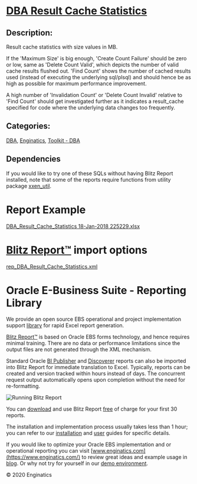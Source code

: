 # [DBA Result Cache Statistics](https://www.enginatics.com/reports/dba-result-cache-statistics/)
## Description: 
Result cache statistics with size values in MB.

If the 'Maximum Size' is big enough, 'Create Count Failure' should be zero or low, same as 'Delete Count Valid', which depicts the number of valid cache results flushed out.
'Find Count' shows the number of cached results used (instead of executing the underlying sql/plsql) and should hence be as high as possible for maximum performance improvement.

A high number of 'Invalidation Count' or 'Delete Count Invalid' relative to 'Find Count' should get investigated further as it indicates a result_cache specified for code where the underlying data changes too frequently.
## Categories: 
[DBA](https://www.enginatics.com/library/?pg=1&category[]=DBA), [Enginatics](https://www.enginatics.com/library/?pg=1&category[]=Enginatics), [Toolkit - DBA](https://www.enginatics.com/library/?pg=1&category[]=Toolkit+-+DBA)
## Dependencies
If you would like to try one of these SQLs without having Blitz Report installed, note that some of the reports require functions from utility package [xxen_util](https://www.enginatics.com/xxen_util/true).
# Report Example
[DBA_Result_Cache_Statistics 18-Jan-2018 225229.xlsx](https://www.enginatics.com/example/dba-result-cache-statistics/)
# [Blitz Report™](https://www.enginatics.com/blitz-report/) import options
[rep_DBA_Result_Cache_Statistics.xml](https://www.enginatics.com/xml/dba-result-cache-statistics/)
# Oracle E-Business Suite - Reporting Library 
    
We provide an open source EBS operational and project implementation support [library](https://www.enginatics.com/library/) for rapid Excel report generation. 

[Blitz Report™](https://www.enginatics.com/blitz-report/) is based on Oracle EBS forms technology, and hence requires minimal training. There are no data or performance limitations since the output files are not generated through the XML mechanism. 

Standard Oracle [BI Publisher](https://www.enginatics.com/user-guide/#BI_Publisher) and [Discoverer](https://www.enginatics.com/blog/importing-discoverer-worksheets-into-blitz-report/) reports can also be imported into Blitz Report for immediate translation to Excel. Typically, reports can be created and version tracked within hours instead of days. The concurrent request output automatically opens upon completion without the need for re-formatting.

![Running Blitz Report](https://www.enginatics.com/wp-content/uploads/2018/01/Running-blitz-report.png) 

You can [download](https://www.enginatics.com/download/) and use Blitz Report [free](https://www.enginatics.com/pricing/) of charge for your first 30 reports.

The installation and implementation process usually takes less than 1 hour; you can refer to our [installation](https://www.enginatics.com/installation-guide/) and [user](https://www.enginatics.com/user-guide/) guides for specific details.

If you would like to optimize your Oracle EBS implementation and or operational reporting you can visit [www.enginatics.com](https://www.enginatics.com/) to review great ideas and example usage in [blog](https://www.enginatics.com/blog/). Or why not try for yourself in our [demo environment](http://demo.enginatics.com/).

© 2020 Enginatics